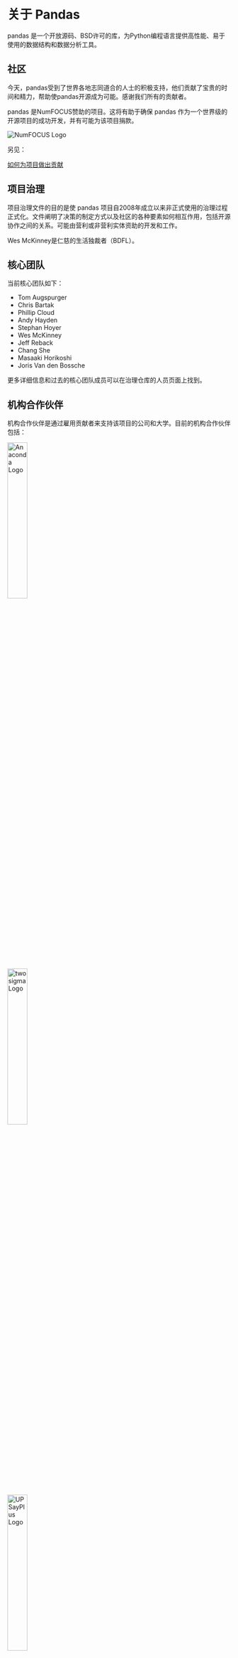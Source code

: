# 关于 Pandas

pandas 是一个开放源码、BSD许可的库，为Python编程语言提供高性能、易于使用的数据结构和数据分析工具。

## 社区 

今天，pandas受到了世界各地志同道合的人士的积极支持，他们贡献了宝贵的时间和精力，帮助使pandas开源成为可能。感谢我们所有的贡献者。

pandas 是NumFOCUS赞助的项目。这将有助于确保 pandas 作为一个世界级的开源项目的成功开发，并有可能为该项目捐款。

![NumFOCUS Logo](/static/images/SponsoredProjectStamp_300px.png)

另见：

[如何为项目做出贡献](http://pandas.pydata.org/pandas-docs/stable/contributing.html)

## 项目治理

项目治理文件的目的是使 pandas 项目自2008年成立以来非正式使用的治理过程正式化。文件阐明了决策的制定方式以及社区的各种要素如何相互作用，包括开源协作之间的关系。可能由营利或非营利实体资助的开发和工作。

Wes McKinney是仁慈的生活独裁者（BDFL）。

## 核心团队

当前核心团队如下：

- Tom Augspurger
- Chris Bartak
- Phillip Cloud
- Andy Hayden
- Stephan Hoyer
- Wes McKinney
- Jeff Reback
- Chang She
- Masaaki Horikoshi
- Joris Van den Bossche

更多详细信息和过去的核心团队成员可以在治理仓库的人员页面上找到。

## 机构合作伙伴

机构合作伙伴是通过雇用贡献者来支持该项目的公司和大学。目前的机构合作伙伴包括：

<img src="/static/images/Anaconda_horizontal_RGB.png" alt="Anaconda Logo" width="30%"> <br />

<img src="/static/images/twosigma-logo.png" alt="twosigma Logo" width="30%"> <br />

<img src="/static/images/logoUPSayPlusCDS_990.png" alt="UPSayPlus Logo" width="30%">
